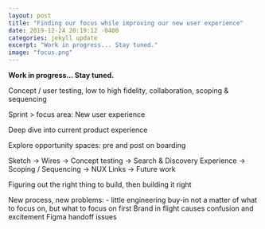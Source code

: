 ```yaml
---
layout: post
title: "Finding our focus while improving our new user experience"
date: 2019-12-24 20:19:12 -0400
categories: jekyll update
excerpt: "Work in progress... Stay tuned."
image: "focus.png"
---
```

**Work in progress... Stay tuned.**

Concept / user testing, low to high fidelity, collaboration, scoping & sequencing

Sprint > focus area: New user experience

Deep dive into current product experience

Explore opportunity spaces: pre and post on boarding

Sketch -> Wires -> Concept testing -> Search & Discovery Experience -> Scoping / Sequencing -> NUX Links -> Future work

Figuring out the right thing to build, then building it right

New process, new problems: - little engineering buy-in
not a matter of what to focus on, but what to focus on first
Brand in flight causes confusion and excitement
Figma handoff issues

